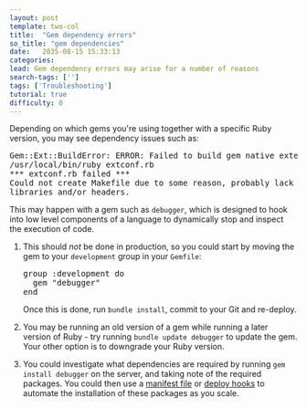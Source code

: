 ```yaml
---
layout: post
template: two-col
title:  "Gem dependency errors"
so_title: "gem dependencies"
date:   2035-08-15 15:33:13
categories: 
lead: Gem dependency errors may arise for a number of reasons
search-tags: ['']
tags: ['Troubleshooting']
tutorial: true
difficulty: 0
---
```


Depending on which gems you're using together with a specific Ruby version, you may see dependency issues such as:

<pre class="prettyprint">
Gem::Ext::BuildError: ERROR: Failed to build gem native extension.
/usr/local/bin/ruby extconf.rb
*** extconf.rb failed ***
Could not create Makefile due to some reason, probably lack of necessary
libraries and/or headers.
</pre>

This may happen with a gem such as `debugger`, which is designed to hook into low level components of a language to dynamically stop and inspect the execution of code.

<ol class="article-list">
<li><p>This should <i>not</i> be done in production, so you could start by moving the gem to your <code>development</code> group in your <code>Gemfile</code>:</p></li>

<pre class="prettyprint">
group :development do
  gem "debugger"
end
</pre>

<p>Once this is done, run <code>bundle install</code>, commit to your Git and re-deploy.</p>
<li><p>You may be running an old version of a gem while running a later version of Ruby - try running <code>bundle update debugger</code> to update the gem. Your other option is to downgrade your Ruby version.</p></li>

<li><p>You could investigate what dependencies are required by running <code>gem install debugger</code> on the server, and taking note of the required packages. You could then use a <a href="http://help.cloud66.com/stack-definition/manifest-files.html">manifest file</a> or <a href="http://help.cloud66.com/deployment/deploy-hooks.html">deploy hooks</a> to automate the installation of these packages as you scale.</p></li>

</ol>